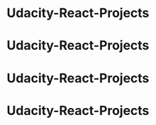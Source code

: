 # Udacity-React-Projects
# Udacity-React-Projects
# Udacity-React-Projects
# Udacity-React-Projects
